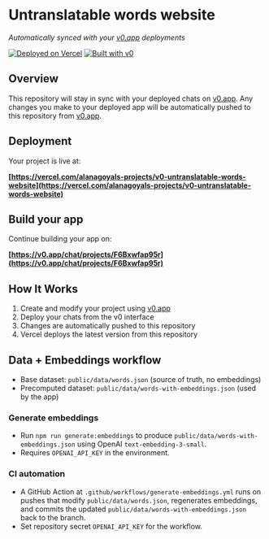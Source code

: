 # Untranslatable words website

*Automatically synced with your [v0.app](https://v0.app) deployments*

[![Deployed on Vercel](https://img.shields.io/badge/Deployed%20on-Vercel-black?style=for-the-badge&logo=vercel)](https://vercel.com/alanagoyals-projects/v0-untranslatable-words-website)
[![Built with v0](https://img.shields.io/badge/Built%20with-v0.app-black?style=for-the-badge)](https://v0.app/chat/projects/F6Bxwfap95r)

## Overview

This repository will stay in sync with your deployed chats on [v0.app](https://v0.app).
Any changes you make to your deployed app will be automatically pushed to this repository from [v0.app](https://v0.app).

## Deployment

Your project is live at:

**[https://vercel.com/alanagoyals-projects/v0-untranslatable-words-website](https://vercel.com/alanagoyals-projects/v0-untranslatable-words-website)**

## Build your app

Continue building your app on:

**[https://v0.app/chat/projects/F6Bxwfap95r](https://v0.app/chat/projects/F6Bxwfap95r)**

## How It Works

1. Create and modify your project using [v0.app](https://v0.app)
2. Deploy your chats from the v0 interface
3. Changes are automatically pushed to this repository
4. Vercel deploys the latest version from this repository

## Data + Embeddings workflow

- Base dataset: `public/data/words.json` (source of truth, no embeddings)
- Precomputed dataset: `public/data/words-with-embeddings.json` (used by the app)

### Generate embeddings

- Run `npm run generate:embeddings` to produce
  `public/data/words-with-embeddings.json` using OpenAI
  `text-embedding-3-small`.
- Requires `OPENAI_API_KEY` in the environment.

### CI automation

- A GitHub Action at `.github/workflows/generate-embeddings.yml` runs on pushes
  that modify `public/data/words.json`, regenerates embeddings, and commits the
  updated `public/data/words-with-embeddings.json` back to the branch.
- Set repository secret `OPENAI_API_KEY` for the workflow.
